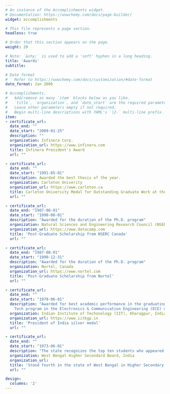 ```yaml
---
# An instance of the Accomplishments widget.
# Documentation: https://wowchemy.com/docs/page-builder/
widget: accomplishments

# This file represents a page section.
headless: true

# Order that this section appears on the page.
weight: 20

# Note: `&shy;` is used to add a 'soft' hyphen in a long heading.
title: 'Awards'
subtitle:

# Date format
#   Refer to https://wowchemy.com/docs/customization/#date-format
date_format: Jan 2006

# Accomplishments.
#   Add/remove as many `item` blocks below as you like.
#   `title`, `organization`, and `date_start` are the required parameters.
#   Leave other parameters empty if not required.
#   Begin multi-line descriptions with YAML's `|2-` multi-line prefix.
item:
- certificate_url: 
  date_end: ""
  date_start: "2009-01-25"
  description: ""
  organization: Infinera Corp.
  organization_url: https://www.infinera.com
  title: Infinera President's Award
  url: ""

- certificate_url: 
  date_end: ""
  date_start: "1991-05-01"
  description: Awarded the best thesis of the year.
  organization: Carleton Univerity
  organization_url: https://www.carleton.ca
  title: Carleton University Medal for Outstanding Graduate Work at the Ph.D. level
  url: ""

- certificate_url:
  date_end: "1987-08-01"
  date_start: "1990-08-01"
  description: "Awarded for the duration of the Ph.D. program"
  organization: Natural Sciences and Engineering Research Council (NSERC)
  organization_url: https://www.datacamp.com
  title: 'Post-Graduate Scholarship from NSERC Canada'
  url: ""

- certificate_url:
  date_end: "1987-08-01"
  date_start: "1990-12-31"
  description: "Awarded for the duration of the Ph.D. program"
  organization: Nortel, Canada
  organization_url: https://www.nortel.com
  title: 'Post-Graduate Scholarship from Nortel'
  url: ""

- certificate_url:
  date_end: ""
  date_start: "1978-06-01"
  description: "Awarded for best academic performance in the graduating batch of the B.
    Tech program in the Electronics & Communication Engineering (ECE) department"
  organization: Indian Institute of Techonology (IIT), Kharagpur, India
  organization_url: https://www.iitkgp.in
  title: 'President of India silver medal'
  url: ""

- certificate_url:
  date_end: ""
  date_start: "1973-06-01"
  description: "The state recognizes the top ten students who appeared for the Higher Secondary Board Examination every year"
  organization: West Bengal Higher Secondard Board, India
  organization_url: 
  title: 'Stood fourth in the state of West Bengal in Higher Secondary Examination'
  url: ""

design:
  columns: '2' 
---
```


